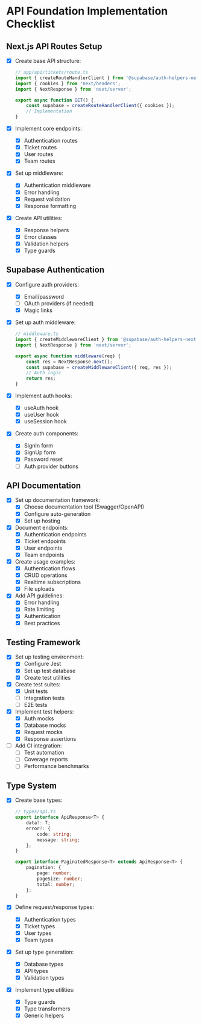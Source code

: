 # API Foundation Implementation Checklist

## Next.js API Routes Setup

- [x] Create base API structure:

    ```typescript
    // app/api/tickets/route.ts
    import { createRouteHandlerClient } from '@supabase/auth-helpers-nextjs';
    import { cookies } from 'next/headers';
    import { NextResponse } from 'next/server';

    export async function GET() {
    	const supabase = createRouteHandlerClient({ cookies });
    	// Implementation
    }
    ```

- [x] Implement core endpoints:
    - [x] Authentication routes
    - [x] Ticket routes
    - [x] User routes
    - [x] Team routes
- [x] Set up middleware:
    - [x] Authentication middleware
    - [x] Error handling
    - [x] Request validation
    - [x] Response formatting
- [x] Create API utilities:
    - [x] Response helpers
    - [x] Error classes
    - [x] Validation helpers
    - [x] Type guards

## Supabase Authentication

- [x] Configure auth providers:
    - [x] Email/password
    - [ ] OAuth providers (if needed)
    - [x] Magic links
- [x] Set up auth middleware:

    ```typescript
    // middleware.ts
    import { createMiddlewareClient } from '@supabase/auth-helpers-nextjs';
    import { NextResponse } from 'next/server';

    export async function middleware(req) {
    	const res = NextResponse.next();
    	const supabase = createMiddlewareClient({ req, res });
    	// Auth logic
    	return res;
    }
    ```

- [x] Implement auth hooks:
    - [x] useAuth hook
    - [x] useUser hook
    - [x] useSession hook
- [x] Create auth components:
    - [x] SignIn form
    - [x] SignUp form
    - [x] Password reset
    - [ ] Auth provider buttons

## API Documentation

- [x] Set up documentation framework:
    - [x] Choose documentation tool (Swagger/OpenAPI)
    - [x] Configure auto-generation
    - [x] Set up hosting
- [x] Document endpoints:
    - [x] Authentication endpoints
    - [x] Ticket endpoints
    - [x] User endpoints
    - [x] Team endpoints
- [x] Create usage examples:
    - [x] Authentication flows
    - [x] CRUD operations
    - [x] Realtime subscriptions
    - [x] File uploads
- [x] Add API guidelines:
    - [x] Error handling
    - [x] Rate limiting
    - [x] Authentication
    - [x] Best practices

## Testing Framework

- [x] Set up testing environment:
    - [x] Configure Jest
    - [x] Set up test database
    - [x] Create test utilities
- [x] Create test suites:
    - [x] Unit tests
    - [ ] Integration tests
    - [ ] E2E tests
- [x] Implement test helpers:
    - [x] Auth mocks
    - [x] Database mocks
    - [x] Request mocks
    - [x] Response assertions
- [ ] Add CI integration:
    - [ ] Test automation
    - [ ] Coverage reports
    - [ ] Performance benchmarks

## Type System

- [x] Create base types:

    ```typescript
    // types/api.ts
    export interface ApiResponse<T> {
    	data?: T;
    	error?: {
    		code: string;
    		message: string;
    	};
    }

    export interface PaginatedResponse<T> extends ApiResponse<T> {
    	pagination: {
    		page: number;
    		pageSize: number;
    		total: number;
    	};
    }
    ```

- [x] Define request/response types:
    - [x] Authentication types
    - [x] Ticket types
    - [x] User types
    - [x] Team types
- [x] Set up type generation:
    - [x] Database types
    - [x] API types
    - [x] Validation types
- [x] Implement type utilities:
    - [x] Type guards
    - [x] Type transformers
    - [x] Generic helpers

